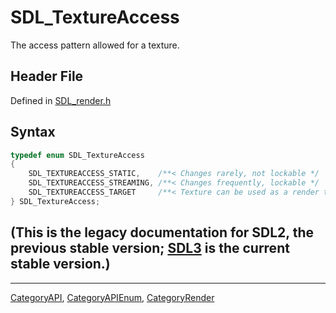 # SDL_TextureAccess

The access pattern allowed for a texture.

## Header File

Defined in [SDL_render.h](https://github.com/libsdl-org/SDL/blob/SDL2/include/SDL_render.h)

## Syntax

```c
typedef enum SDL_TextureAccess
{
    SDL_TEXTUREACCESS_STATIC,    /**< Changes rarely, not lockable */
    SDL_TEXTUREACCESS_STREAMING, /**< Changes frequently, lockable */
    SDL_TEXTUREACCESS_TARGET     /**< Texture can be used as a render target */
} SDL_TextureAccess;
```

## (This is the legacy documentation for SDL2, the previous stable version; [SDL3](https://wiki.libsdl.org/SDL3/) is the current stable version.)



----
[CategoryAPI](CategoryAPI), [CategoryAPIEnum](CategoryAPIEnum), [CategoryRender](CategoryRender)

